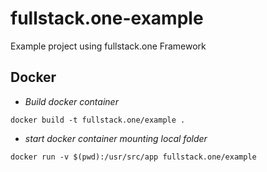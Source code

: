 # fullstack.one-example
Example project using fullstack.one Framework

## Docker

- *Build docker container*

`docker build -t fullstack.one/example .`

- *start docker container mounting local folder*

`docker run -v $(pwd):/usr/src/app fullstack.one/example`
